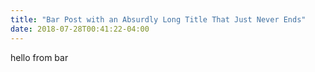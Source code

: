 ```yaml
---
title: "Bar Post with an Absurdly Long Title That Just Never Ends"
date: 2018-07-28T00:41:22-04:00
---
```


hello from bar
